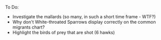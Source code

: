 To Do:

- Investigate the mallards (so many, in such a short time frame - WTF?)
- Why don't White-throated Sparrows display correctly on the common
  migrants chart?
- Highlight the birds of prey that are shot (6 hawks)
